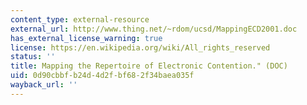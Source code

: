 ```yaml
---
content_type: external-resource
external_url: http://www.thing.net/~rdom/ucsd/MappingECD2001.doc
has_external_license_warning: true
license: https://en.wikipedia.org/wiki/All_rights_reserved
status: ''
title: Mapping the Repertoire of Electronic Contention." (DOC)
uid: 0d90cbbf-b24d-4d2f-bf68-2f34baea035f
wayback_url: ''
---
```

